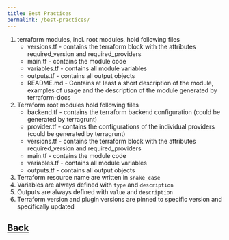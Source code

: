 ```yaml
---
title: Best Practices
permalink: /best-practices/
---
```


1. terraform modules, incl. root modules, hold following files
    * versions.tf -  contains the terraform block with the attributes required_version and required_providers
    * main.tf - contains the module code
    * variables.tf - contains all module variables
    * outputs.tf - contains all output objects
    * README.md - Contains at least a short description of the module, examples of usage and the description of the module generated by terraform-docs
2. Terraform root modules hold following files
    * backend.tf - contains the terraform backend configuration  (could be generated by terragrunt)
    * provider.tf - contains the configurations of the individual providers (could be generated by terragrunt)
    * versions.tf -  contains the terraform block with the attributes required_version and required_providers
    * main.tf - contains the module code
    * variables.tf - contains all module variables
    * outputs.tf - contains all output objects
3. Terraform resource name are written in `snake_case`
4. Variables are always defined with `type` and `description`
5. Outputs are always defined with `value` and `description`
6. Terraform version and plugin versions are pinned to specific version and specifically updated

## [Back](index.markdown)
